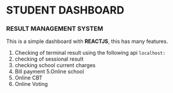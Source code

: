 # STUDENT DASHBOARD
### RESULT MANAGEMENT SYSTEM
This is a simple dashboard with **REACTJS**, this has many features.
1. Checking of terminal result using the following api
``
localhost:
``
2. checking of sessional result
3. checking school current charges
4. Bill payment
5.Online school
6. Online CBT
7. Online Voting
